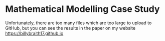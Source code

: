 # Mathematical Modelling Case Study
Unfortunately, there are too many files which are too large to upload to GitHub, but you can see the results in the paper on my website https://billybraith17.github.io
